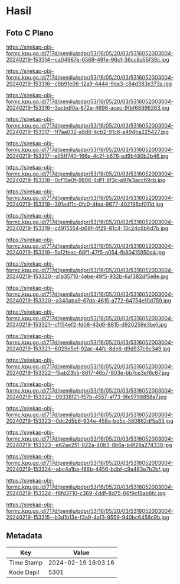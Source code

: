 # Hasil

## Foto C Plano

https://sirekap-obj-formc.kpu.go.id/717d/pemilu/pdpr/53/16/05/20/03/5316052003004-20240219-153314--ca04967e-0568-491e-96cf-36cc8a55f39c.jpg

https://sirekap-obj-formc.kpu.go.id/717d/pemilu/pdpr/53/16/05/20/03/5316052003004-20240219-153316--c6b91e06-12a9-4444-9ea3-c84d383e373a.jpg

https://sirekap-obj-formc.kpu.go.id/717d/pemilu/pdpr/53/16/05/20/03/5316052003004-20240219-153316--3acbdf0a-872e-4696-acec-9fbf68996263.jpg

https://sirekap-obj-formc.kpu.go.id/717d/pemilu/pdpr/53/16/05/20/03/5316052003004-20240219-153317--1f7aa032-a8d6-4cb2-91c6-a494ba225427.jpg

https://sirekap-obj-formc.kpu.go.id/717d/pemilu/pdpr/53/16/05/20/03/5316052003004-20240219-153317--e05ff740-166e-4c2f-b676-ed9b480b2b46.jpg

https://sirekap-obj-formc.kpu.go.id/717d/pemilu/pdpr/53/16/05/20/03/5316052003004-20240219-153318--0cf15e0f-9806-4df1-8f3c-a97e3acc69cb.jpg

https://sirekap-obj-formc.kpu.go.id/717d/pemilu/pdpr/53/16/05/20/03/5316052003004-20240219-153318--391a4f1c-0fc0-4fea-9677-402196cf011d.jpg

https://sirekap-obj-formc.kpu.go.id/717d/pemilu/pdpr/53/16/05/20/03/5316052003004-20240219-153319--c4915554-b68f-4f29-81c4-13c24c6b6d7b.jpg

https://sirekap-obj-formc.kpu.go.id/717d/pemilu/pdpr/53/16/05/20/03/5316052003004-20240219-153319--5a12feac-68f1-47f5-a054-fb80415950d4.jpg

https://sirekap-obj-formc.kpu.go.id/717d/pemilu/pdpr/53/16/05/20/03/5316052003004-20240219-153320--a1b35710-4ebe-49f5-932b-6a1382df5e8e.jpg

https://sirekap-obj-formc.kpu.go.id/717d/pemilu/pdpr/53/16/05/20/03/5316052003004-20240219-153320--a340aba9-67da-4615-a772-64754e10d759.jpg

https://sirekap-obj-formc.kpu.go.id/717d/pemilu/pdpr/53/16/05/20/03/5316052003004-20240219-153321--c1154ef2-fd08-43d6-8815-d920259e3be1.jpg

https://sirekap-obj-formc.kpu.go.id/717d/pemilu/pdpr/53/16/05/20/03/5316052003004-20240219-153321--6029e5ef-92ac-44fc-8de6-d9d937c6c349.jpg

https://sirekap-obj-formc.kpu.go.id/717d/pemilu/pdpr/53/16/05/20/03/5316052003004-20240219-153322--15ab23b5-8617-46b7-803e-bb7ce3ef6c67.jpg

https://sirekap-obj-formc.kpu.go.id/717d/pemilu/pdpr/53/16/05/20/03/5316052003004-20240219-153322--09338f21-f57b-4557-af73-9fe9798858a7.jpg

https://sirekap-obj-formc.kpu.go.id/717d/pemilu/pdpr/53/16/05/20/03/5316052003004-20240219-153323--0dc2d5b6-934e-458a-bd5c-580862df5a33.jpg

https://sirekap-obj-formc.kpu.go.id/717d/pemilu/pdpr/53/16/05/20/03/5316052003004-20240219-153323--e62ae251-022a-40b3-8b6a-b4f29a274339.jpg

https://sirekap-obj-formc.kpu.go.id/717d/pemilu/pdpr/53/16/05/20/03/5316052003004-20240219-153324--abc4a1ba-f86b-4456-bdbf-c9a483e7b2bf.jpg

https://sirekap-obj-formc.kpu.go.id/717d/pemilu/pdpr/53/16/05/20/03/5316052003004-20240219-153324--f6fd3710-c369-4ddf-8d75-66f9cf8ab8fc.jpg

https://sirekap-obj-formc.kpu.go.id/717d/pemilu/pdpr/53/16/05/20/03/5316052003004-20240219-153315--b3d1b13e-f3a9-4af3-9559-940bc6458c9b.jpg


## Metadata

| Key        | Value               |
| ---------- | ------------------- |
| Time Stamp | 2024-02-19 16:03:16 |
| Kode Dapil | 5301                |




